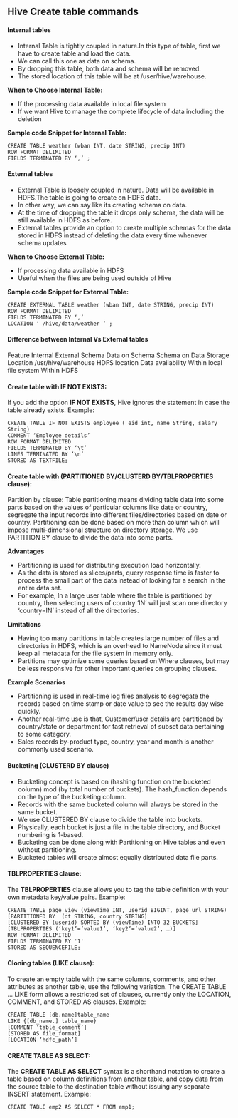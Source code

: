 ## Hive Create table commands
#### Internal tables

- Internal Table is tightly coupled in nature.In this type of table, first we have to create table and load the data.
- We can call this one as data on schema.
- By dropping this table, both data and schema will be removed.
- The stored location of this table will be at /user/hive/warehouse.

**When to Choose Internal Table:**
- If the processing data available in local file system
- If we want Hive to manage the complete lifecycle of data including the deletion

**Sample code Snippet for Internal Table:**
```
CREATE TABLE weather (wban INT, date STRING, precip INT) 
ROW FORMAT DELIMITED 
FIELDS TERMINATED BY ‘,’ ;
```

#### External tables
- External Table is loosely coupled in nature. Data will be available in HDFS.The table is going to create on HDFS data.
- In other way, we can say like its creating schema on data.
- At the time of dropping the table it drops only schema, the data will be still available in HDFS as before.
- External tables provide an option to create multiple schemas for the data stored in HDFS instead of deleting the data every time whenever schema updates

**When to Choose External Table:**
- If processing data available in HDFS
- Useful when the files are being used outside of Hive

**Sample code Snippet for External Table:**
```
CREATE EXTERNAL TABLE weather (wban INT, date STRING, precip INT) 
ROW FORMAT DELIMITED 
FIELDS TERMINATED BY ‘,’ 
LOCATION ‘ /hive/data/weather ‘ ;
```

#### Difference between Internal Vs External tables
Feature	Internal	External
Schema	Data on Schema	Schema on Data
Storage Location	/usr/hive/warehouse	HDFS location
Data availability	Within local file system	Within HDFS

#### Create table with IF NOT EXISTS: 
If you add the option **IF NOT EXISTS**, Hive ignores the statement in case the table already exists.
Example:
```
CREATE TABLE IF NOT EXISTS employee ( eid int, name String, salary String)
COMMENT ‘Employee details’
ROW FORMAT DELIMITED
FIELDS TERMINATED BY ‘\t’
LINES TERMINATED BY ‘\n’
STORED AS TEXTFILE;
```

#### Create table with (PARTITIONED BY/CLUSTERD BY/TBLPROPERTIES clause):
Partition by clause:
Table partitioning means dividing table data into some parts based on the values of particular columns like date or country, segregate the input records into different files/directories based on date or country.
Partitioning can be done based on more than column which will impose multi-dimensional structure on directory storage.
We use PARTITION BY clause to divide the data into some parts.

**Advantages**
- Partitioning is used for distributing execution load horizontally.
- As the data is stored as slices/parts, query response time is faster to process the small part of the data instead of looking for a search in the entire data set.
- For example, In a large user table where the table is partitioned by country, then selecting users of country ‘IN’ will just scan one directory ‘country=IN’ instead of all the directories.

**Limitations**
- Having too many partitions in table creates large number of files and directories in HDFS, which is an overhead to NameNode since it must keep all metadata for the file system in memory only.
- Partitions may optimize some queries based on Where clauses, but may be less responsive for other important queries on grouping clauses.

**Example Scenarios**
- Partitioning is used in real-time log files analysis to segregate the records based on time stamp or date value to see the results day wise quickly.
- Another real-time use is that, Customer/user details are partitioned by country/state or department for fast retrieval of subset data pertaining to some category.
- Sales records by-product type, country, year and month is another commonly used scenario.

#### Bucketing (CLUSTERD BY clause)
- Bucketing concept is based on (hashing function on the bucketed column) mod (by total number of buckets). The hash_function depends on the type of the bucketing column.
- Records with the same bucketed column will always be stored in the same bucket.
- We use CLUSTERED BY clause to divide the table into buckets.
- Physically, each bucket is just a file in the table directory, and Bucket numbering is 1-based.
- Bucketing can be done along with Partitioning on Hive tables and even without partitioning.
- Bucketed tables will create almost equally distributed data file parts.

#### TBLPROPERTIES clause:
The **TBLPROPERTIES** clause allows you to tag the table definition with your own metadata key/value pairs.
Example:
```
CREATE TABLE page_view (viewTime INT, userid BIGINT, page_url STRING)
[PARTITIONED BY  (dt STRING, country STRING)
[CLUSTERED BY (userid) SORTED BY (viewTime) INTO 32 BUCKETS]
[TBLPROPERTIES (‘key1’=’value1’, ‘key2’=’value2’, …)]
ROW FORMAT DELIMITED
FIELDS TERMINATED BY '1'
STORED AS SEQUENCEFILE;
```

#### Cloning tables (LIKE clause):
To create an empty table with the same columns, comments, and other attributes as another table, use the following variation. The CREATE TABLE ... LIKE form allows a restricted set of clauses, currently only the LOCATION, COMMENT, and STORED AS clauses.
Example:
```
CREATE TABLE [db.name]table_name
LIKE {[db_name.] table_name}
[COMMENT ‘table_comment’]
[STORED AS file_format]
[LOCATION ‘hdfc_path’]
```

#### CREATE TABLE AS SELECT:
The **CREATE TABLE AS SELECT** syntax is a shorthand notation to create a table based on column definitions from another table, and copy data from the source table to the destination table without issuing any separate INSERT statement.
Example:
```
CREATE TABLE emp2 AS SELECT * FROM emp1;
```







